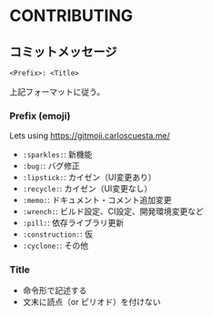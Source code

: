 # CONTRIBUTING

## コミットメッセージ

```txt
<Prefix>: <Title>
```

上記フォーマットに従う。

### Prefix (emoji)

Lets using <https://gitmoji.carloscuesta.me/>

- `:sparkles:`: 新機能
- `:bug:`: バグ修正
- `:lipstick:`: カイゼン（UI変更あり）
- `:recycle:`: カイゼン（UI変更なし）
- `:memo:`: ドキュメント・コメント追加変更
- `:wrench:`: ビルド設定、CI設定、開発環境変更など
- `:pill:`: 依存ライブラリ更新
- `:construction:`: 仮
- `:cyclone:`: その他

### Title

- 命令形で記述する
- 文末に読点（or ピリオド）を付けない
